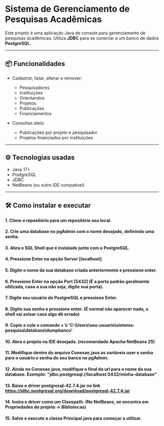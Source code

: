 # Sistema de Gerenciamento de Pesquisas Acadêmicas

Este projeto é uma aplicação Java de console para gerenciamento de pesquisas acadêmicas. 
Utiliza **JDBC** para se conectar a um banco de dados **PostgreSQL**.

---

## 📦 Funcionalidades

- Cadastrar, listar, alterar e remover:
  - Pesquisadores
  - Instituições
  - Orientandos
  - Projetos
  - Publicações
  - Financiamentos

- Consultas úteis:
  - Publicações por projeto e pesquisador
  - Projetos financiados por instituições

---

## ⚙️ Tecnologias usadas

- Java 17+
- PostgreSQL
- JDBC
- NetBeans (ou outro IDE compatível)

---

## 🛠️ Como instalar e executar

#### 1. Clone o repositório para um repositório seu local.
#### 2. Crie uma database no pgAdmin com o nome desejado, definindo uma senha.
#### 3. Abra o SQL Shell que é instalado junto com o PostgreSQL.
#### 4. Pressione Enter na opção Server [localhost].
#### 5. Digite o nome da sua database criada anteriormente e pressione enter.
#### 6. Pressione Enter na opção Port [5432] (É a porta padrão geralmente utilizada, caso a sua não seja, digite sua porta).
#### 7. Digite seu usuário do PostgreSQL e pressione Enter.
#### 8. Digite sua senha e pressione enter. (É normal não aparecer nada, o shell vai avisar caso algo dê errado)
#### 9. Copie e cole o comando = \i 'C:\\Users\\seu-usuario\\sistema-pesquisa\\database\\dumpbanco'
#### 10. Abra o projeto na IDE desejada. (recomendado Apache NetBeans 25)
#### 11. Modifique dentro do arquivo Conexao.java as variáveis user e senha para o usuário e senha do seu banco no pgAdmin.
#### 12. Ainda no Conexao.java, modifique o final da url para o nome da sua database. Exemplo: "jdbc:postgresql://localhost:5432/minha-database"
#### 13. Baixe o driver postgresql-42.7.4.jar no link https://jdbc.postgresql.org/download/postgresql-42.7.4.jar
#### 14. Insira o driver como um Classpath. (No NetBeans, se encontra em Propriedades do projeto -> Bibliotecas)
#### 15. Salve e execute a classe Principal.java para começar a utilizar.
